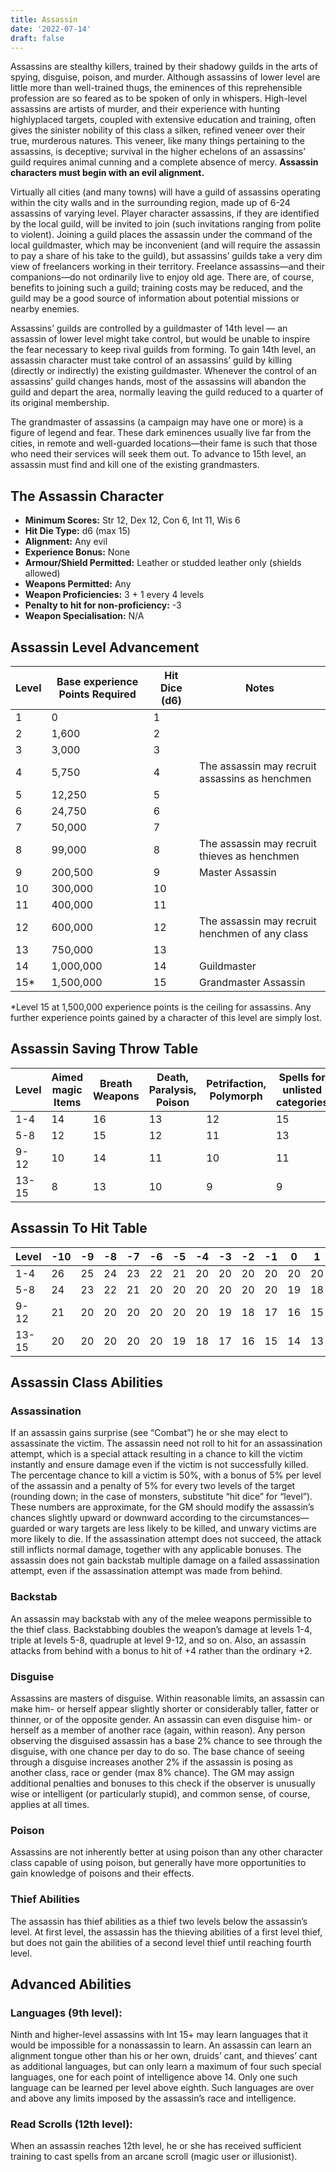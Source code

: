 ```yaml
---
title: Assassin
date: '2022-07-14'
draft: false
---
```


Assassins are stealthy killers, trained by their shadowy guilds in the arts of spying, disguise, poison, and murder. Although assassins of lower level are little more than well-trained thugs, the eminences of this reprehensible profession are so feared as to be spoken of only in whispers. High-level assassins are artists of murder, and their experience with hunting highlyplaced targets, coupled with extensive education and training, often gives the sinister nobility of this class a silken, refined veneer over their true, murderous natures. This veneer, like many things pertaining to the assassins, is deceptive; survival in the higher echelons of an assassins’ guild requires animal cunning and a complete absence of mercy. **Assassin characters must begin with an evil alignment.**

Virtually all cities (and many towns) will have a guild of assassins operating within the city walls and in the surrounding region, made up of 6-24 assassins of varying level. Player character assassins, if they are identified by the local guild, will be invited to join (such invitations ranging from polite to violent). Joining a guild places the assassin under the command of the local guildmaster, which may be inconvenient (and will require the assassin to pay a share of his take to the guild), but assassins’ guilds take a very dim view of freelancers working in their territory. Freelance assassins—and their companions—do not ordinarily live to enjoy old age. There are, of course, benefits to joining such a guild; training costs may be reduced, and the guild may be a good source of information about potential missions or nearby enemies.

Assassins’ guilds are controlled by a guildmaster of 14th level — an assassin of lower level might take control, but would be unable to inspire the fear necessary to keep rival guilds from forming. To gain 14th level, an assassin character must take control of an assassins’ guild by killing (directly or indirectly) the existing guildmaster. Whenever the control of an assassins’ guild changes hands, most of the assassins will abandon the guild and depart the area, normally leaving the guild reduced to a quarter of its original membership.

The grandmaster of assassins (a campaign may have one or more) is a figure of legend and fear. These dark eminences usually live far from the cities, in remote and well-guarded locations—their fame is such that those who need their services will seek them out. To advance to 15th level, an assassin must find and kill one of the existing grandmasters.

## The Assassin Character

- **Minimum Scores:** Str 12, Dex 12, Con 6, Int 11, Wis 6
- **Hit Die Type:** d6 (max 15)
- **Alignment:** Any evil
- **Experience Bonus:** None
- **Armour/Shield Permitted:** Leather or studded leather only (shields allowed)
- **Weapons Permitted:** Any
- **Weapon Proficiencies:** 3 + 1 every 4 levels
- **Penalty to hit for non-proficiency:** -3
- **Weapon Specialisation:** N/A

## Assassin Level Advancement

| Level | Base experience Points Required | Hit Dice (d6) | Notes                                          |
| ----- | ------------------------------- | ------------- | ---------------------------------------------- |
| 1     | 0                               | 1             |                                                |
| 2     | 1,600                           | 2             |                                                |
| 3     | 3,000                           | 3             |                                                |
| 4     | 5,750                           | 4             | The assassin may recruit assassins as henchmen |
| 5     | 12,250                          | 5             |                                                |
| 6     | 24,750                          | 6             |                                                |
| 7     | 50,000                          | 7             |                                                |
| 8     | 99,000                          | 8             | The assassin may recruit thieves as henchmen   |
| 9     | 200,500                         | 9             | Master Assassin                                |
| 10    | 300,000                         | 10            |                                                |
| 11    | 400,000                         | 11            |                                                |
| 12    | 600,000                         | 12            | The assassin may recruit henchmen of any class |
| 13    | 750,000                         | 13            |                                                |
| 14    | 1,000,000                       | 14            | Guildmaster                                    |
| 15\*  | 1,500,000                       | 15            | Grandmaster Assassin                           |

\*Level 15 at 1,500,000 experience points is the ceiling for assassins. Any
further experience points gained by a character of this level are simply lost.

## Assassin Saving Throw Table

| Level | Aimed magic Items | Breath Weapons | Death, Paralysis, Poison | Petrifaction, Polymorph | Spells for unlisted categories |
| ----- | ----------------- | -------------- | ------------------------ | ----------------------- | ------------------------------ |
| 1-4   | 14                | 16             | 13                       | 12                      | 15                             |
| 5-8   | 12                | 15             | 12                       | 11                      | 13                             |
| 9-12  | 10                | 14             | 11                       | 10                      | 11                             |
| 13-15 | 8                 | 13             | 10                       | 9                       | 9                              |

## Assassin To Hit Table

| Level | -10 | -9  | -8  | -7  | -6  | -5  | -4  | -3  | -2  | -1  | 0   | 1   | 2   | 3   | 4   | 5   | 6   | 7   | 8   | 9   | 10  |
| ----- | --- | --- | --- | --- | --- | --- | --- | --- | --- | --- | --- | --- | --- | --- | --- | --- | --- | --- | --- | --- | --- |
| 1-4   | 26  | 25  | 24  | 23  | 22  | 21  | 20  | 20  | 20  | 20  | 20  | 20  | 19  | 18  | 17  | 16  | 15  | 14  | 13  | 12  | 11  |
| 5-8   | 24  | 23  | 22  | 21  | 20  | 20  | 20  | 20  | 20  | 20  | 19  | 18  | 17  | 16  | 15  | 14  | 13  | 12  | 11  | 10  | 9   |
| 9-12  | 21  | 20  | 20  | 20  | 20  | 20  | 20  | 19  | 18  | 17  | 16  | 15  | 14  | 13  | 12  | 11  | 10  | 9   | 8   | 7   | 6   |
| 13-15 | 20  | 20  | 20  | 20  | 20  | 19  | 18  | 17  | 16  | 15  | 14  | 13  | 12  | 11  | 10  | 9   | 8   | 7   | 6   | 5   | 4   |

## Assassin Class Abilities

### Assassination

If an assassin gains surprise (see “Combat”) he or she may elect to assassinate the victim. The assassin need not roll to hit for an assassination attempt, which is a special attack resulting in a chance to kill the victim instantly and ensure damage even if the victim is not successfully killed. The percentage chance to kill a victim is 50%, with a bonus of 5% per level of the assassin and a penalty of 5% for every two levels of the target (rounding down; in the case of monsters, substitute “hit dice” for “level”). These numbers are approximate, for the GM should modify the assassin’s chances slightly upward or downward according to the circumstances—guarded or wary targets are less likely to be killed, and unwary victims are more likely to die. If the assassination attempt does not succeed, the attack still inflicts normal damage, together with any applicable bonuses. The assassin does not gain backstab multiple damage on a failed assassination attempt, even if the assassination attempt was made from behind.

### Backstab

An assassin may backstab with any of the melee weapons permissible to the thief class. Backstabbing doubles the weapon’s damage at levels 1-4, triple at levels 5-8, quadruple at level 9-12, and so on. Also, an assassin attacks from behind with a bonus to hit of +4 rather than the ordinary +2.

### Disguise

Assassins are masters of disguise. Within reasonable limits, an assassin can make him- or herself appear slightly shorter or considerably taller, fatter or thinner, or of the opposite gender. An assassin can even disguise him- or herself as a member of another race (again, within reason). Any person observing the disguised assassin has a base 2% chance to see through the disguise, with one chance per day to do so. The base chance of seeing through a disguise increases another 2% if the assassin is posing as another class, race or gender (max 8% chance). The GM may assign additional penalties and bonuses to this check if the observer is unusually wise or intelligent (or particularly stupid), and common sense, of course, applies at all times.

### Poison

Assassins are not inherently better at using poison than any other character class capable of using poison, but generally have more opportunities to gain knowledge of poisons and their effects.

### Thief Abilities

The assassin has thief abilities as a thief two levels below the assassin’s level. At first level, the assassin has the thieving abilities of a first level thief, but does not gain the abilities of a second level thief until reaching fourth level.

## Advanced Abilities

### Languages (9th level):

Ninth and higher-level assassins with Int 15+ may learn languages that it would be impossible for a nonassassin to learn. An assassin can learn an alignment tongue other than his or her own, druids’ cant, and thieves’ cant as additional languages, but can only learn a maximum of four such special languages, one for each point of intelligence above 14. Only one such language can be learned per level above eighth. Such languages are over and above any limits imposed by the assassin’s race and intelligence.

### Read Scrolls (12th level):

When an assassin reaches 12th level, he or she has received sufficient training to cast spells from an arcane scroll (magic user or illusionist).
